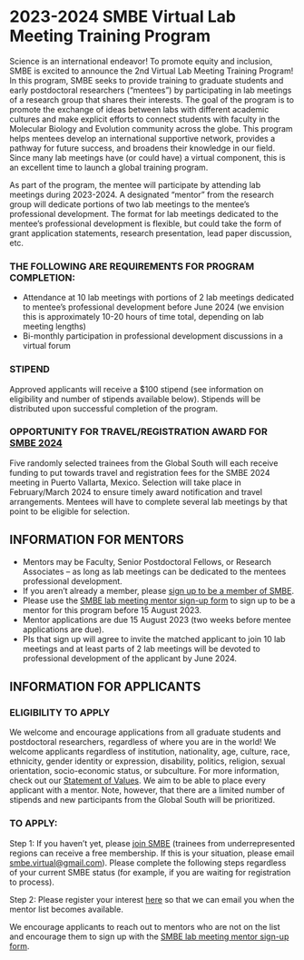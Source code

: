 # 2023-2024 SMBE Virtual Lab Meeting Training Program

Science is an international endeavor! To promote equity and inclusion, SMBE is excited to announce the 2nd Virtual Lab Meeting Training Program! In this program, SMBE seeks to provide training to graduate students and early postdoctoral researchers (“mentees”) by participating in lab meetings of a research group that shares their interests. The goal of the program is to promote the exchange of ideas between labs with different academic cultures and make explicit efforts to connect students with faculty in the Molecular Biology and Evolution community across the globe. This program helps mentees develop an international supportive network, provides a pathway for future success, and broadens their knowledge in our field. Since many lab meetings have (or could have) a virtual component, this is an excellent time to launch a global training program.

As part of the program, the mentee will participate by attending lab meetings during 2023-2024. A designated “mentor” from the research group will dedicate portions of two lab meetings to the mentee’s professional development. The format for lab meetings dedicated to the mentee’s professional development is flexible, but could take the form of grant application statements, research presentation, lead paper discussion, etc.

### THE FOLLOWING ARE REQUIREMENTS FOR PROGRAM COMPLETION:
* Attendance at 10 lab meetings with portions of 2 lab meetings dedicated to mentee’s professional development before June 2024 (we envision this is approximately 10-20 hours of time total, depending on lab meeting lengths)
* Bi-monthly participation in professional development discussions in a virtual forum

### STIPEND
Approved applicants will receive a $100 stipend (see information on eligibility and number of stipends available below). Stipends will be distributed upon successful completion of the program. 

### OPPORTUNITY FOR TRAVEL/REGISTRATION AWARD FOR [SMBE 2024](https://www.smbe.org/smbe/MEETINGS.aspx)
Five randomly selected trainees from the Global South will each receive funding to put towards travel and registration fees for the SMBE 2024 meeting in Puerto Vallarta, Mexico. Selection will take place in February/March 2024 to ensure timely award notification and travel arrangements. Mentees will have to complete several lab meetings by that point to be eligible for selection.

## INFORMATION FOR MENTORS
* Mentors may be Faculty, Senior Postdoctoral Fellows, or Research Associates – as long as lab meetings can be dedicated to the mentees professional development.
* If you aren’t already a member, please [sign up to be a member of SMBE](https://www.smbe.org/smbe/MEMBERSHIP.aspx).
* Please use the [SMBE lab meeting mentor sign-up form](https://forms.gle/bK6Ry9DVDWVShAjbA "SMBE lab meeting mentor sign-up form") to sign up to be a mentor for this program before 15 August 2023.
* Mentor applications are due 15 August 2023 (two weeks before mentee applications are due).
* PIs that sign up will agree to invite the matched applicant to join 10 lab meetings and at least parts of 2 lab meetings will be devoted to professional development of the applicant by June 2024.

## INFORMATION FOR APPLICANTS
### ELIGIBILITY TO APPLY
We welcome and encourage applications from all graduate students and postdoctoral researchers, regardless of where you are in the world! We welcome applicants regardless of institution, nationality, age, culture, race, ethnicity, gender identity or expression, disability, politics, religion, sexual orientation, socio-economic status, or subculture. For more information, check out our [Statement of Values](http://www.smbe.org/smbe/ABOUT/ValueStatement.aspx). We aim to be able to place every applicant with a mentor. Note, however, that there are a limited number of stipends and new participants from the Global South will be prioritized.

### TO APPLY:

Step 1: If you haven’t yet, please [join SMBE](https://www.smbe.org/smbe/MEMBERSHIP.aspx) (trainees from underrepresented regions can receive a free membership. If this is your situation, please email smbe.virtual@gmail.com). Please complete the following steps regardless of your current SMBE status (for example, if you are waiting for registration to process).

Step 2: Please register your interest [here](https://forms.gle/gCDf3korBjrqNN3A6) so that we can email you when the mentor list becomes available. 

We encourage applicants to reach out to mentors who are not on the list and encourage them to sign up with the [SMBE lab meeting mentor sign-up form](https://forms.gle/bK6Ry9DVDWVShAjbA). 




